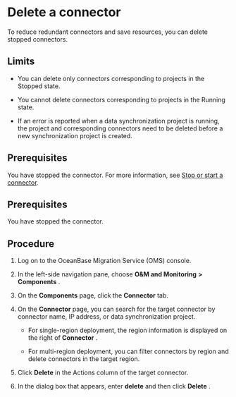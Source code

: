 Delete a connector 
=======================================

To reduce redundant connectors and save resources, you can delete stopped connectors. 

Limits 
---------------------------

* You can delete only connectors corresponding to projects in the Stopped state.

  

* You cannot delete connectors corresponding to projects in the Running state.

  

* If an error is reported when a data synchronization project is running, the project and corresponding connectors need to be deleted before a new synchronization project is created.

  




Prerequisites 
----------------------------------

You have stopped the connector. For more information, see [Stop or start a connector](/en-US/6.o-m-manual/4.component/2.Connector/2.stop-or-start-the-connector.md).

Prerequisites 
----------------------------------

You have stopped the connector.

Procedure 
------------------------------

1. Log on to the OceanBase Migration Service (OMS) console.

   

2. In the left-side navigation pane, choose **O\&M and Monitoring** **\>** **Components** .

   

3. On the **Components** page, click the **Connector** tab.

   

4. On the **Connector** page, you can search for the target connector by connector name, IP address, or data synchronization project. 

   * For single-region deployment, the region information is displayed on the right of **Connector** .

     
   
   * For multi-region deployment, you can filter connectors by region and delete connectors in the target region.

     
   

   

5. Click **Delete** in the Actions column of the target connector.

   

6. In the dialog box that appears, enter **delete** and then click **Delete** .

   




